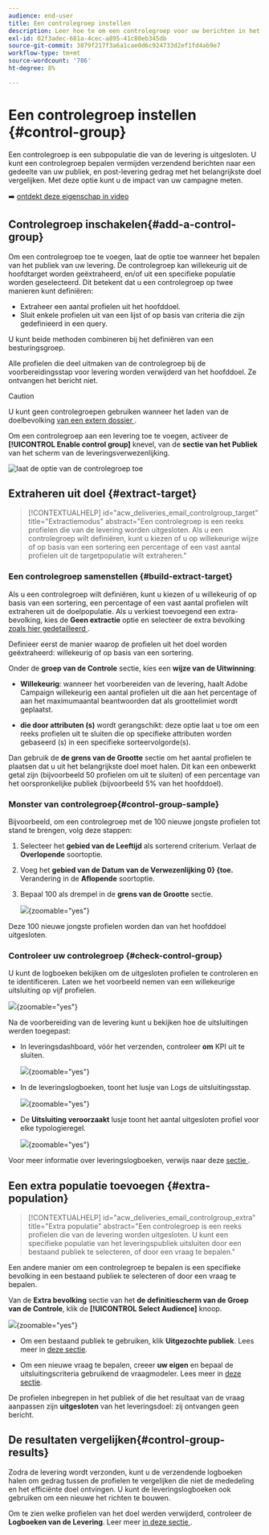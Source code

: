 ```yaml
---
audience: end-user
title: Een controlegroep instellen
description: Leer hoe te om een controlegroep voor uw berichten in het gebruikersinterface van het Web van de Campagne te plaatsen
exl-id: 02f3adec-681a-4cec-a895-41c80eb345db
source-git-commit: 3879f217f3a6a1cae0d6c924733d2ef1fd4ab9e7
workflow-type: tm+mt
source-wordcount: '786'
ht-degree: 8%

---
```


# Een controlegroep instellen {#control-group}

Een controlegroep is een subpopulatie die van de levering is uitgesloten. U kunt een controlegroep bepalen vermijden verzendend berichten naar een gedeelte van uw publiek, en post-levering gedrag met het belangrijkste doel vergelijken. Met deze optie kunt u de impact van uw campagne meten.

➡️ [ ontdekt deze eigenschap in video ](create-audience.md#video)

## Controlegroep inschakelen{#add-a-control-group}

Om een controlegroep toe te voegen, laat de optie toe wanneer het bepalen van het publiek van uw levering. De controlegroep kan willekeurig uit de hoofdtarget worden geëxtraheerd, en/of uit een specifieke populatie worden geselecteerd. Dit betekent dat u een controlegroep op twee manieren kunt definiëren:

* Extraheer een aantal profielen uit het hoofddoel.
* Sluit enkele profielen uit van een lijst of op basis van criteria die zijn gedefinieerd in een query.

U kunt beide methoden combineren bij het definiëren van een besturingsgroep.

Alle profielen die deel uitmaken van de controlegroep bij de voorbereidingsstap voor levering worden verwijderd van het hoofddoel. Ze ontvangen het bericht niet.

>[!CAUTION]
>
>U kunt geen controlegroepen gebruiken wanneer het laden van de doelbevolking [ van een extern dossier ](file-audience.md).

Om een controlegroep aan een levering toe te voegen, activeer de **[!UICONTROL Enable control group]** knevel, van de **sectie van het Publiek** van het scherm van de leveringsverwezenlijking.

![ laat de optie van de controlegroep ](assets/control-group1.png) toe


## Extraheren uit doel {#extract-target}

>[!CONTEXTUALHELP]
>id="acw_deliveries_email_controlgroup_target"
>title="Extractiemodus"
>abstract="Een controlegroep is een reeks profielen die van de levering worden uitgesloten. Als u een controlegroep wilt definiëren, kunt u kiezen of u op willekeurige wijze of op basis van een sortering een percentage of een vast aantal profielen uit de targetpopulatie wilt extraheren."


### Een controlegroep samenstellen {#build-extract-target}

Als u een controlegroep wilt definiëren, kunt u kiezen of u willekeurig of op basis van een sortering, een percentage of een vast aantal profielen wilt extraheren uit de doelpopulatie. Als u verkiest toevoegend een extra-bevolking, kies de **Geen extractie** optie en selecteer de extra bevolking [ zoals hier gedetailleerd ](#extra-population).

Definieer eerst de manier waarop de profielen uit het doel worden geëxtraheerd: willekeurig of op basis van een sortering.

Onder de **groep van de Controle** sectie, kies een **wijze van de Uitwinning**:

* **Willekeurig**: wanneer het voorbereiden van de levering, haalt Adobe Campaign willekeurig een aantal profielen uit die aan het percentage of aan het maximumaantal beantwoorden dat als groottelimiet wordt geplaatst.

* **die door attributen (s)** wordt gerangschikt: deze optie laat u toe om een reeks profielen uit te sluiten die op specifieke attributen worden gebaseerd (s) in een specifieke sorteervolgorde(s).


Dan gebruik de **de grens van de Grootte** sectie om het aantal profielen te plaatsen dat u uit het belangrijkste doel moet halen. Dit kan een onbewerkt getal zijn (bijvoorbeeld 50 profielen om uit te sluiten) of een percentage van het oorspronkelijke publiek (bijvoorbeeld 5% van het hoofddoel).


### Monster van controlegroep{#control-group-sample}

Bijvoorbeeld, om een controlegroep met de 100 nieuwe jongste profielen tot stand te brengen, volg deze stappen:

1. Selecteer het **gebied van de Leeftijd** als sorterend criterium. Verlaat de **Overlopende** soortoptie.
1. Voeg het **gebied van de Datum van de Verwezenlijking 0} {toe.** Verandering in de **Aflopende** soortoptie.
1. Bepaal 100 als drempel in de **grens van de Grootte** sectie.

   ![](assets/control-group2.png){zoomable="yes"}

Deze 100 nieuwe jongste profielen worden dan van het hoofddoel uitgesloten.

### Controleer uw controlegroep {#check-control-group}

U kunt de logboeken bekijken om de uitgesloten profielen te controleren en te identificeren. Laten we het voorbeeld nemen van een willekeurige uitsluiting op vijf profielen.

![](assets/control-group4.png){zoomable="yes"}

Na de voorbereiding van de levering kunt u bekijken hoe de uitsluitingen werden toegepast:

* In leveringsdashboard, vóór het verzenden, controleer **om** KPI uit te sluiten.

  ![](assets/control-group5.png){zoomable="yes"}

* In de leveringslogboeken, toont het lusje van Logs de uitsluitingsstap.

  ![](assets/control-group-sample-logs.png){zoomable="yes"}
<!--

 * The **Exclusion logs** tab displays each profile and the related exclusion **Reason**.

    ![](assets/control-group6.png){zoomable="yes"}
-->

* De **Uitsluiting veroorzaakt** lusje toont het aantal uitgesloten profiel voor elke typologieregel.

  ![](assets/control-group7.png){zoomable="yes"}

Voor meer informatie over leveringslogboeken, verwijs naar deze [ sectie ](../monitor/delivery-logs.md).

## Een extra populatie toevoegen {#extra-population}

>[!CONTEXTUALHELP]
>id="acw_deliveries_email_controlgroup_extra"
>title="Extra populatie"
>abstract="Een controlegroep is een reeks profielen die van de levering worden uitgesloten. U kunt een specifieke populatie van het leveringspubliek uitsluiten door een bestaand publiek te selecteren, of door een vraag te bepalen."

Een andere manier om een controlegroep te bepalen is een specifieke bevolking in een bestaand publiek te selecteren of door een vraag te bepalen.

Van de **Extra bevolking** sectie van het **de definitiescherm van de Groep van de Controle**, klik de **[!UICONTROL Select Audience]** knoop.

![](assets/control-group3.png){zoomable="yes"}

* Om een bestaand publiek te gebruiken, klik **Uitgezochte publiek**. Lees meer in [deze sectie](add-audience.md).

* Om een nieuwe vraag te bepalen, creeer **uw eigen** en bepaal de uitsluitingscriteria gebruikend de vraagmodeler. Lees meer in [deze sectie](../query/query-modeler-overview.md).

De profielen inbegrepen in het publiek of die het resultaat van de vraag aanpassen zijn **uitgesloten** van het leveringsdoel: zij ontvangen geen bericht.

## De resultaten vergelijken{#control-group-results}

Zodra de levering wordt verzonden, kunt u de verzendende logboeken halen om gedrag tussen de profielen te vergelijken die niet de mededeling en het efficiënte doel ontvingen. U kunt de leveringslogboeken ook gebruiken om een nieuwe het richten te bouwen.

Om te zien welke profielen van het doel werden verwijderd, controleer de **Logboeken van de Levering**. Leer meer [ in deze sectie ](#check-control-group).
